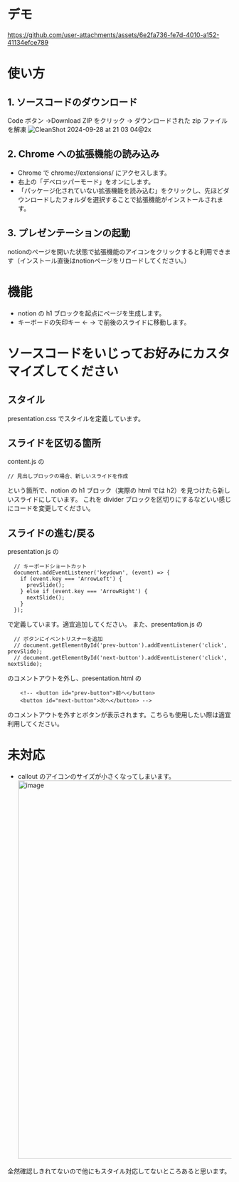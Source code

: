 # デモ


https://github.com/user-attachments/assets/6e2fa736-fe7d-4010-a152-41134efce789






# 使い方
## 1. ソースコードのダウンロード

Code ボタン →Download ZIP をクリック → ダウンロードされた zip ファイルを解凍
![CleanShot 2024-09-28 at 21 03 04@2x](https://github.com/user-attachments/assets/72dc4eb8-e8fe-4723-a6f5-e610d28b60bc)

## 2. Chrome への拡張機能の読み込み

- Chrome で chrome://extensions/ にアクセスします。
- 右上の「デベロッパーモード」をオンにします。
- 「パッケージ化されていない拡張機能を読み込む」をクリックし、先ほどダウンロードしたフォルダを選択することで拡張機能がインストールされます。

## 3. プレゼンテーションの起動
notionのページを開いた状態で拡張機能のアイコンをクリックすると利用できます（インストール直後はnotionページをリロードしてください。）

# 機能

- notion の h1 ブロックを起点にページを生成します。
- キーボードの矢印キー ← → で前後のスライドに移動します。

# ソースコードをいじってお好みにカスタマイズしてください

## スタイル

presentation.css でスタイルを定義しています。

## スライドを区切る箇所

content.js の

```
// 見出しブロックの場合、新しいスライドを作成
```

という箇所で、notion の h1 ブロック（実際の html では h2）を見つけたら新しいスライドにしています。
これを divider ブロックを区切りにするなどいい感じにコードを変更してください。

## スライドの進む/戻る

presentation.js の

```
  // キーボードショートカット
  document.addEventListener('keydown', (event) => {
    if (event.key === 'ArrowLeft') {
      prevSlide();
    } else if (event.key === 'ArrowRight') {
      nextSlide();
    }
  });
```

で定義しています。適宜追加してください。
また、presentation.js の

```
  // ボタンにイベントリスナーを追加
  // document.getElementById('prev-button').addEventListener('click', prevSlide);
  // document.getElementById('next-button').addEventListener('click', nextSlide);
```

のコメントアウトを外し、presentation.html の

```
    <!-- <button id="prev-button">前へ</button>
    <button id="next-button">次へ</button> -->
```

のコメントアウトを外すとボタンが表示されます。こちらも使用したい際は適宜利用してください。

# 未対応

- callout のアイコンのサイズが小さくなってしまいます。
  <img width="848" alt="image" src="https://github.com/user-attachments/assets/8bd92e11-6c20-4c07-a535-7f9055c915eb">

全然確認しきれてないので他にもスタイル対応してないところあると思います。
